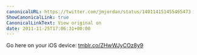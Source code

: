 ```yaml
---
canonicalURL: https://twitter.com/jmjordan/status/140114151455465473
ShowCanonicalLink: true
CanonicalLinkText: View original on
date: 2011-11-25T17:06:31+00:00
---
```

Go here on your iOS device: [tmblr.co/ZHwWJyCOz8y9](http://tmblr.co/ZHwWJyCOz8y9)